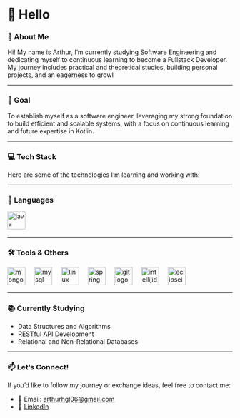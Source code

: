 # 👋 Hello
### 🌟 About Me

Hi! My name is Arthur, I’m currently studying Software Engineering and dedicating myself to continuous learning to become a Fullstack Developer. My journey includes practical and theoretical studies, building personal projects, and an eagerness to grow!

---

### 🚀 Goal
To establish myself as a software engineer, leveraging my strong foundation to build efficient and scalable systems, with a focus on continuous learning and future expertise in Kotlin.

---

### 💻 Tech Stack
Here are some of the technologies I’m learning and working with:

 ---

### 🔧 Languages
<div align="left">
  <img src="https://cdn.jsdelivr.net/gh/devicons/devicon/icons/java/java-original.svg" height="40" alt="java logo"  />
  <img width="12" />

 ---

### 🛠️ Tools & Others
  <img src="https://cdn.simpleicons.org/mongodb/47A248" height="40" alt="mongodb logo"  />
  <img width="12" />
  <img src="https://cdn.jsdelivr.net/gh/devicons/devicon/icons/mysql/mysql-original.svg" height="40" alt="mysql logo"  />
  <img width="12" />
  <img src="https://cdn.simpleicons.org/linux/FCC624" height="40" alt="linux logo"  />
  <img width="12" />
  <img src="https://cdn.jsdelivr.net/gh/devicons/devicon/icons/spring/spring-original.svg" height="40" alt="spring logo"  />
  <img width="12" />
  <img src="https://cdn.jsdelivr.net/gh/devicons/devicon/icons/git/git-original.svg" height="40" alt="git logo"  />
  <img width="12" />
  <img src="https://skillicons.dev/icons?i=idea" height="40" alt="intellijidea logo"  />
  <img width="12" />
  <img src="https://skillicons.dev/icons?i=eclipse" height="40" alt="eclipseide logo"  />

---

### 📚 Currently Studying
- Data Structures and Algorithms
- RESTful API Development
- Relational and Non-Relational Databases

 ---


### 📫 Let’s Connect!
If you’d like to follow my journey or exchange ideas, feel free to contact me:

- 📧 Email: arthurhgl06@gmail.com
- 💼 [LinkedIn](https://www.linkedin.com/in/arthur-henrique-7844aa351/) 
